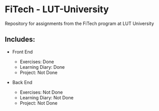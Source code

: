 # FiTech - LUT-University
Repository for assignments from the FiTech program at LUT University

## Includes:
- Front End 
  - Exercises: Done
  - Learning Diary: Done
  - Project: Not Done

- Back End 
  - Exercises: Not Done
  - Learning Diary: Not Done
  - Project: Not Done


